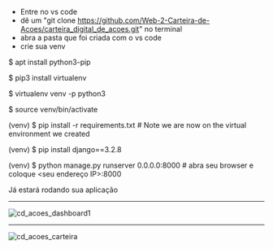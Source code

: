 - Entre no vs code
- dê um "git clone https://github.com/Web-2-Carteira-de-Acoes/carteira_digital_de_acoes.git" no terminal
- abra a pasta que foi criada com o vs code
- crie sua venv

$ apt install python3-pip

$ pip3 install virtualenv

$ virtualenv venv -p python3

$ source venv/bin/activate

(venv) $ pip install -r requirements.txt  # Note we are now on the virtual environment we created

(venv) $ pip install django==3.2.8

(venv) $ python manage.py runserver 0.0.0.0:8000 # abra seu browser e coloque <seu endereço IP>:8000

Já estará rodando sua aplicação

---

![cd_acoes_dashboard1](https://user-images.githubusercontent.com/71037296/196043081-f65029f4-d310-4d52-a7c1-e93cb344b132.png)

---

![cd_acoes_carteira](https://user-images.githubusercontent.com/71037296/196042982-f6d0eae9-5de5-4382-b537-e032b6916329.png)
